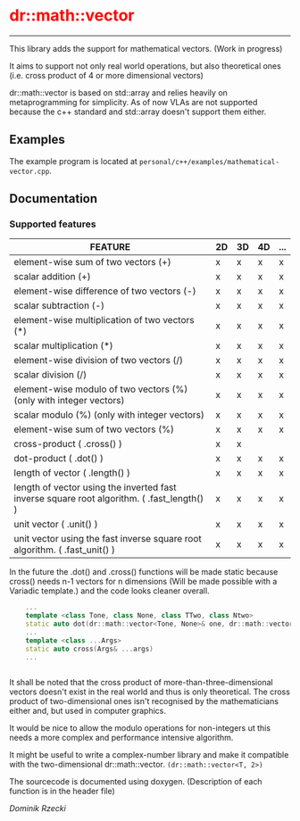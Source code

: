 # <span style="color:red">dr::math::vector</span>
***

This library adds the support for mathematical vectors. (Work in progress)

It aims to support not only real world operations, but also theoretical ones (i.e. cross product of 4 or more dimensional vectors)

dr::math::vector is based on std::array and relies heavily on metaprogramming for simplicity. As of now VLAs are not supported because the c++ standard and std::array doesn't support them either.

## Examples

The example program is located at ```personal/c++/examples/mathematical-vector.cpp```.

## Documentation

### Supported features
| FEATURE | 2D  | 3D | 4D | ... |
--- | --- | --- | --- | ---
| element-wise sum of two vectors (+) | x | x | x | x |
| scalar addition (+) | x | x | x | x |
| element-wise difference of two vectors (-) | x | x | x | x |
| scalar subtraction (-) | x | x | x | x |
| element-wise multiplication of two vectors (*) | x | x | x | x |
| scalar multiplication (*) | x | x | x | x |
| element-wise division of two vectors (/) | x | x | x | x |
| scalar division (/) | x | x | x | x |
| element-wise modulo of two vectors (%) (only with integer vectors) | x | x | x | x |
| scalar modulo (%) (only with integer vectors) | x | x | x | x |
| element-wise sum of two vectors (%) | x | x | x | x |
| cross-product ( .cross() ) | x | x |  |  |
| dot-product ( .dot() ) | x | x | x | x |
| length of vector ( .length() ) | x | x | x | x |
| length of vector using the inverted fast inverse square root algorithm. ( .fast_length() ) | x | x | x | x |
| unit vector ( .unit() ) | x | x | x | x |
| unit vector using the fast inverse square root algorithm. ( .fast_unit() ) | x | x | x | x |

In the future the .dot() and .cross() functions will be made static because cross() needs n-1 vectors for n dimensions (Will be made possible with a Variadic template.) and the code looks cleaner overall.
```c++
    ...
    template <class Tone, class None, class TTwo, class Ntwo>
    static auto dot(dr::math::vector<Tone, None>& one, dr::math::vector<Ttwo, Ntwo>& two)
    ...
    template <class ...Args>
    static auto cross(Args& ...args)
    ...
    
```
It shall be noted that the cross product of more-than-three-dimensional vectors doesn't exist in the real world and thus is only theoretical.
The cross product of two-dimensional ones isn't recognised by the mathematicians either and, but used in computer graphics.

It would be nice to allow the modulo operations for non-integers ut this needs a more complex and performance intensive algorithm.

It might be useful to write a complex-number library and make it compatible with the two-dimensional dr::math::vector. ```(dr::math::vector<T, 2>)```

The sourcecode is documented using doxygen. (Description of each function is in the header file)

*Dominik Rzecki*